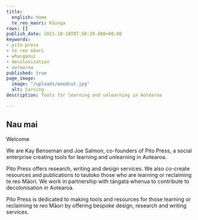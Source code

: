 ```yaml
---
title:
  english: Home
  te_reo_maori: Kāinga
rows: []
publish_date: 2021-10-18T07:50:29.000+00:00
keywords:
- pito press
- te reo māori
- whanganui
- decolonisation
- aotearoa
published: true
page_image:
  image: "/uploads/woodcut.jpg"
  alt: Carving
description: Tools for learning and unlearning in Aotearoa

---
```

## Nau mai   
Welcome

We are Kay Benseman and Joe Salmon, co-founders of Pito Press, a social enterprise creating tools for learning and unlearning in Aotearoa.

Pito Press offers research, writing and design services. We also co-create resources and publications to tautoko those who are learning or reclaiming te reo Māori. We work in partnership with tāngata whenua to contribute to decolonisation in Aotearoa.

Pito Press is dedicated to making tools and resources for those learning or reclaiming te reo Māori by offering bespoke design, research and writing services.